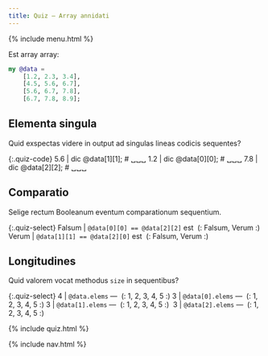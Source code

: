 ```yaml
---
title: Quiz — Array annidati
---
```


{% include menu.html %}

Est array array:

```raku
my @data =
    [1.2, 2.3, 3.4],
    [4.5, 5.6, 6.7],
    [5.6, 6.7, 7.8],
    [6.7, 7.8, 8.9];
```

## Elementa singula

Quid exspectas videre in output ad singulas lineas codicis sequentes?

{:.quiz-code}
5.6 | dic @data[1][1]; # ␣␣␣
1.2 | dic @data[0][0]; # ␣␣␣
7.8 | dic @data[2][2]; # ␣␣␣

## Comparatio

Selige rectum Booleanum eventum comparationum sequentium.

{:.quiz-select}
Falsum | `@data[0][0] == @data[2][2]` est&nbsp; (: Falsum, Verum :)
Verum | `@data[1][1] == @data[2][0]` est&nbsp; (: Falsum, Verum :)

## Longitudines

Quid valorem vocat methodus `size` in sequentibus?

{:.quiz-select}
4 | `@data.elems` —&nbsp; (: 1, 2, 3, 4, 5 :)
3 | `@data[0].elems` —&nbsp; (: 1, 2, 3, 4, 5 :)
3 | `@data[1].elems` —&nbsp; (: 1, 2, 3, 4, 5 :) 
3 | `@data[2].elems` —&nbsp; (: 1, 2, 3, 4, 5 :)

{% include quiz.html %}

{% include nav.html %}
